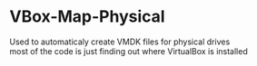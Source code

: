 # VBox-Map-Physical
Used to automaticaly create VMDK files for physical drives  
most of the code is just finding out where VirtualBox is installed  

